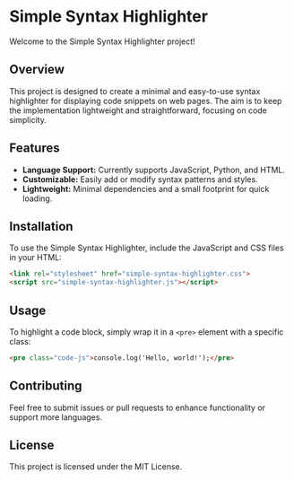 # Simple Syntax Highlighter

Welcome to the Simple Syntax Highlighter project!

## Overview
This project is designed to create a minimal and easy-to-use syntax highlighter for displaying code snippets on web pages. The aim is to keep the implementation lightweight and straightforward, focusing on code simplicity.

## Features
- **Language Support:** Currently supports JavaScript, Python, and HTML.
- **Customizable:** Easily add or modify syntax patterns and styles.
- **Lightweight:** Minimal dependencies and a small footprint for quick loading.

## Installation
To use the Simple Syntax Highlighter, include the JavaScript and CSS files in your HTML:
```html
<link rel="stylesheet" href="simple-syntax-highlighter.css">
<script src="simple-syntax-highlighter.js"></script>
```

## Usage
To highlight a code block, simply wrap it in a `<pre>` element with a specific class:
```html
<pre class="code-js">console.log('Hello, world!');</pre>
```

## Contributing
Feel free to submit issues or pull requests to enhance functionality or support more languages.

## License
This project is licensed under the MIT License.
